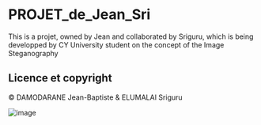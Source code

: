 # PROJET_de_Jean_Sri
This is a projet, owned by Jean and collaborated by Sriguru, which is being developped by CY University student on the concept of the Image Steganography

## Licence et copyright
© DAMODARANE Jean-Baptiste & ELUMALAI Sriguru

![image](https://user-images.githubusercontent.com/91695685/145730982-62543f21-9d88-44bb-b905-a77c0ec319ca.png)
